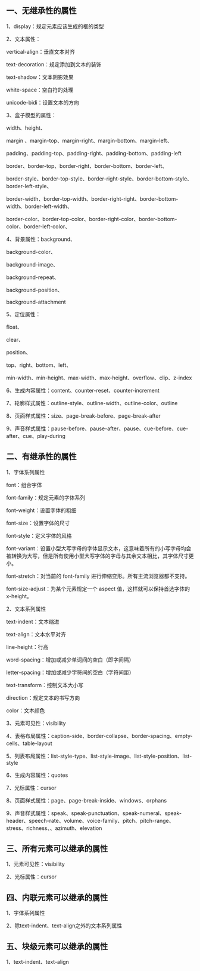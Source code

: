 ## **一、无继承性的属性**

1、display：规定元素应该生成的框的类型



2、文本属性：

vertical-align：垂直文本对齐

text-decoration：规定添加到文本的装饰

text-shadow：文本阴影效果

white-space：空白符的处理

unicode-bidi：设置文本的方向



3、盒子模型的属性：

width、height、

margin 、margin-top、margin-right、margin-bottom、margin-left、

padding、padding-top、padding-right、padding-bottom、padding-left

border、border-top、border-right、border-bottom、border-left、

border-style、border-top-style、border-right-style、border-bottom-style、border-left-style、

border-width、border-top-width、border-right-right、border-bottom-width、border-left-width、

border-color、border-top-color、border-right-color、border-bottom-color、border-left-color、



4、背景属性：background、

background-color、

background-image、

background-repeat、

background-position、

background-attachment



5、定位属性：

float、

clear、

position、

top、right、bottom、left、

min-width、min-height、max-width、max-height、overflow、clip、z-index



6、生成内容属性：content、counter-reset、counter-increment

7、轮廓样式属性：outline-style、outline-width、outline-color、outline

8、页面样式属性：size、page-break-before、page-break-after

9、声音样式属性：pause-before、pause-after、pause、cue-before、cue-after、cue、play-during

 

## **二、有继承性的属性**

1、字体系列属性

font：组合字体

font-family：规定元素的字体系列

font-weight：设置字体的粗细

font-size：设置字体的尺寸

font-style：定义字体的风格

font-variant：设置小型大写字母的字体显示文本，这意味着所有的小写字母均会被转换为大写，但是所有使用小型大写字体的字母与其余文本相比，其字体尺寸更小。

font-stretch：对当前的 font-family 进行伸缩变形。所有主流浏览器都不支持。

font-size-adjust：为某个元素规定一个 aspect 值，这样就可以保持首选字体的 x-height。

2、文本系列属性

text-indent：文本缩进

text-align：文本水平对齐

line-height：行高

word-spacing：增加或减少单词间的空白（即字间隔）

letter-spacing：增加或减少字符间的空白（字符间距）

text-transform：控制文本大小写

direction：规定文本的书写方向

color：文本颜色

3、元素可见性：visibility

4、表格布局属性：caption-side、border-collapse、border-spacing、empty-cells、table-layout

5、列表布局属性：list-style-type、list-style-image、list-style-position、list-style

6、生成内容属性：quotes

7、光标属性：cursor

8、页面样式属性：page、page-break-inside、windows、orphans

9、声音样式属性：speak、speak-punctuation、speak-numeral、speak-header、speech-rate、volume、voice-family、pitch、pitch-range、stress、richness、、azimuth、elevation

 

## 三、**所有元素可以继承的属性**

1、元素可见性：visibility

2、光标属性：cursor

 

## 四、**内联元素可以继承的属性**

1、字体系列属性

2、除text-indent、text-align之外的文本系列属性

 

## 五、**块级元素可以继承的属性**

1、text-indent、text-align